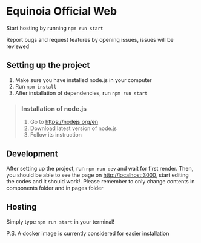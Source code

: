 # Equinoia Official Web

Start hosting by running `npm run start`

Report bugs and request features by opening issues, issues will be reviewed

## Setting up the project
1. Make sure you have installed node.js in your computer
2. Run `npm install`
3. After installation of dependencies, run `npm run start`
> ### Installation of node.js
> 1. Go to <https://nodejs.org/en>
> 2. Download latest version of node.js
> 3. Follow its instruction

## Development
After setting up the project, run `npm run dev` and wait for first render.
Then, you should be able to see the page on <http://localhost:3000>, start editing the codes and it should work!.
Please remember to only change contents in components folder and in pages folder

## Hosting
Simply type `npm run start` in your terminal!

P.S. A docker image is currently considered for easier installation